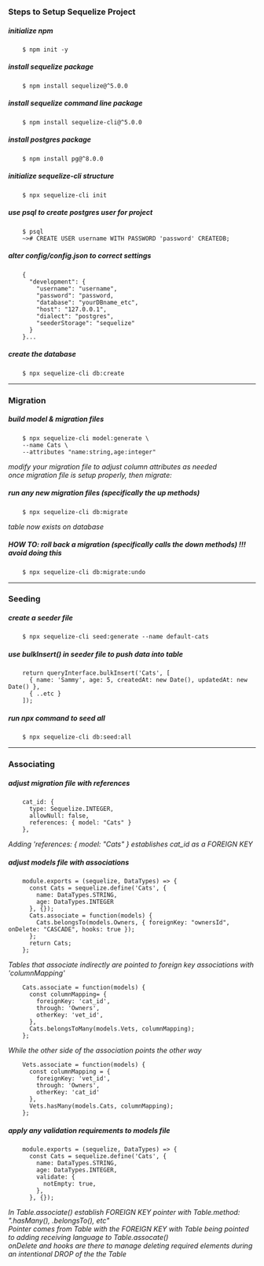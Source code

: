 ### Steps to Setup Sequelize Project

##### initialize npm
        $ npm init -y

##### install sequelize package
        $ npm install sequelize@^5.0.0

##### install sequelize command line package
        $ npm install sequelize-cli@^5.0.0

##### install postgres package
        $ npm install pg@^8.0.0

##### initialize sequelize-cli structure
        $ npx sequelize-cli init

##### use psql to create postgres user for project
        $ psql
        ~># CREATE USER username WITH PASSWORD 'password' CREATEDB;

##### alter config/config.json to correct settings
        {
          "development": {
            "username": "username",
            "password": "password,
            "database": "yourDBname_etc",
            "host": "127.0.0.1",
            "dialect": "postgres",
            "seederStorage": "sequelize"
          }
        }...

##### create the database
        $ npx sequelize-cli db:create


---------

### Migration

##### build model & migration files
        $ npx sequelize-cli model:generate \
        --name Cats \
        --attributes "name:string,age:integer"

*modify your migration file to adjust column attributes as needed* \
*once migration file is setup properly, then migrate:*

##### run any new migration files (specifically the up methods)
        $ npx sequelize-cli db:migrate

*table now exists on database*

##### HOW TO: roll back a migration (specifically calls the down methods) !!! avoid doing this
        $ npx sequelize-cli db:migrate:undo

---------

### Seeding

##### create a seeder file
        $ npx sequelize-cli seed:generate --name default-cats

##### use bulkInsert() in seeder file to push data into table
        return queryInterface.bulkInsert('Cats', [
          { name: 'Sammy', age: 5, createdAt: new Date(), updatedAt: new Date() },
          { ..etc }
        ]);

##### run npx command to seed all
        $ npx sequelize-cli db:seed:all

----------

### Associating

##### adjust migration file with references
        cat_id: {
          type: Sequelize.INTEGER,
          allowNull: false,
          references: { model: "Cats" }
        },

*Adding 'references: { model: "Cats" } establishes cat_id as a FOREIGN KEY*



##### adjust models file with associations
        module.exports = (sequelize, DataTypes) => {
          const Cats = sequelize.define('Cats', {
            name: DataTypes.STRING,
            age: DataTypes.INTEGER
          }, {});
          Cats.associate = function(models) {
            Cats.belongsTo(models.Owners, { foreignKey: "ownersId", onDelete: "CASCADE", hooks: true });
          };
          return Cats;
        };

*Tables that associate indirectly are pointed to foreign key associations with 'columnMapping'* 

        Cats.associate = function(models) {
          const columnMapping= {
            foreignKey: 'cat_id',
            through: 'Owners',
            otherKey: 'vet_id',
          },
          Cats.belongsToMany(models.Vets, columnMapping);
        };

*While the other side of the association points the other way*

        Vets.associate = function(models) {
          const columnMapping = {
            foreignKey: 'vet_id',
            through: 'Owners',
            otherKey: 'cat_id'
          },
          Vets.hasMany(models.Cats, columnMapping);
        };

##### apply any validation requirements to models file

        module.exports = (sequelize, DataTypes) => {
          const Cats = sequelize.define('Cats', {
            name: DataTypes.STRING,
            age: DataTypes.INTEGER,
            validate: {
              notEmpty: true,
            },
          }, {});


*In Table.associate() establish FOREIGN KEY pointer with Table.method: ".hasMany(), .belongsTo(), etc"* \
*Pointer comes from Table with the FOREIGN KEY with Table being pointed to adding receiving language to Table.assocate()* \
*onDelete and hooks are there to manage deleting required elements during an intentional DROP of the the Table*



